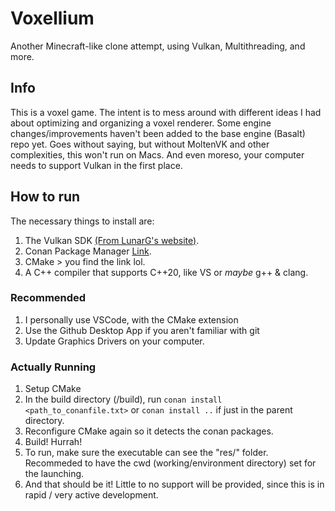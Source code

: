 # Voxellium
 Another Minecraft-like clone attempt, using Vulkan, Multithreading, and more.

## Info
 This is a voxel game. The intent is to mess around with different ideas I had
 about optimizing and organizing a voxel renderer. Some engine changes/improvements
 haven't been added to the base engine (Basalt) repo yet. Goes without saying, but
 without MoltenVK and other complexities, this won't run on Macs. And even moreso,
 your computer needs to support Vulkan in the first place.

## How to run
 The necessary things to install are:

 1. The Vulkan SDK [(From LunarG's website)](https://vulkan.lunarg.com).
 2. Conan Package Manager [Link](https://conan.io/downloads.html).
 3. CMake > you find the link lol.
 4. A C++ compiler that supports C++20, like VS or *maybe* g++ & clang.

### Recommended

 1. I personally use VSCode, with the CMake extension
 2. Use the Github Desktop App if you aren't familiar with git
 3. Update Graphics Drivers on your computer.
 
### Actually Running

 1. Setup CMake
 2. In the build directory (/build), run ```conan install <path_to_conanfile.txt>``` or ```conan install ..``` if just in the parent directory.
 3. Reconfigure CMake again so it detects the conan packages.
 4. Build! Hurrah!
 5. To run, make sure the executable can see the "res/" folder. Recommeded to have the cwd (working/environment directory) set for the launching.
 6. And that should be it! Little to no support will be provided, since this is in rapid / very active development. 

